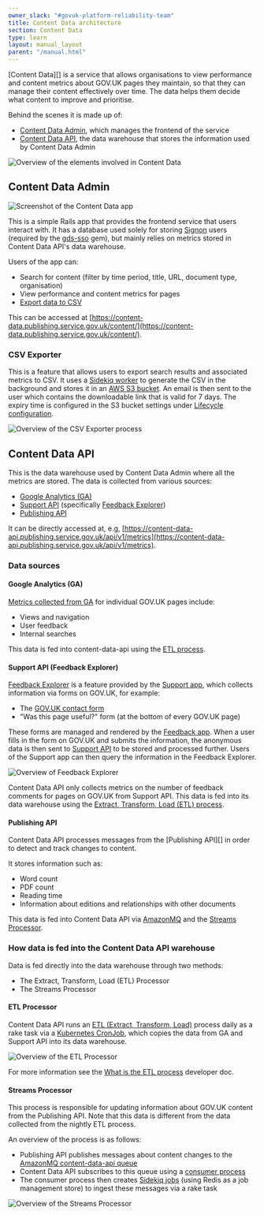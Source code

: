 ```yaml
---
owner_slack: "#govuk-platform-reliability-team"
title: Content Data architecture
section: Content Data
type: learn
layout: manual_layout
parent: "/manual.html"
---
```


[Content Data][] is a service that allows organisations to view performance and content metrics about GOV.UK pages they maintain, so that they can manage their content effectively over time. The data helps them decide what content to improve and prioritise.

Behind the scenes it is made up of:

- [Content Data Admin](#content-data-admin), which manages the frontend of the service
- [Content Data API](#content-data-api), the data warehouse that stores the information used by Content Data Admin

![Overview of the elements involved in Content Data](images/content-data-architecture.png)

## Content Data Admin

![Screenshot of the Content Data app](images/content-data-screenshot.png)

This is a simple Rails app that provides the frontend service that users interact with. It has a database used solely for storing [Signon][] users (required by the [gds-sso][] gem), but mainly relies on metrics stored in Content Data API's data warehouse.

Users of the app can:

- Search for content (filter by time period, title, URL, document type, organisation)
- View performance and content metrics for pages
- [Export data to CSV](#csv-exporter)

This can be accessed at [https://content-data.publishing.service.gov.uk/content/](https://content-data.publishing.service.gov.uk/content/).

### CSV Exporter

This is a feature that allows users to export search results and associated metrics to CSV. It uses a [Sidekiq worker][] to generate the CSV in the background and stores it in an [AWS S3 bucket][]. An email is then sent to the user which contains the downloadable link that is valid for 7 days. The expiry time is configured in the S3 bucket settings under [Lifecycle configuration][].

![Overview of the CSV Exporter process](/images/content-data-architecture-csv-exporter.png)

## Content Data API

This is the data warehouse used by Content Data Admin where all the metrics are stored. The data is collected from various sources:

- [Google Analytics (GA)](#google-analytics-ga)
- [Support API][] (specifically [Feedback Explorer][])
- [Publishing API](#publishing-api)

It can be directly accessed at, e.g, [https://content-data-api.publishing.service.gov.uk/api/v1/metrics](https://content-data-api.publishing.service.gov.uk/api/v1/metrics).

### Data sources

#### Google Analytics (GA)

[Metrics collected from GA](https://lookerstudio.google.com/reporting/1oxcrwkvVPL_mvmJCMFIOikPo7XuShg3X/page/NwHo) for individual GOV.UK pages include:

- Views and navigation
- User feedback
- Internal searches

This data is fed into content-data-api using the [ETL process](#etl-processor).

#### Support API (Feedback Explorer)

[Feedback Explorer][] is a feature provided by the [Support app][], which collects information via forms on GOV.UK, for example:

- The [GOV.UK contact form](https://www.gov.uk/contact/govuk)
- "Was this page useful?" form (at the bottom of every GOV.UK page)

These forms are managed and rendered by the [Feedback app][]. When a user fills in the form on GOV.UK and submits the information, the anonymous data is then sent to [Support API][] to be stored and processed further. Users of the Support app can then query the information in the Feedback Explorer.

![Overview of Feedback Explorer](/images/content-data-architecture-feedback-explorer.png)

Content Data API only collects metrics on the number of feedback comments for pages on GOV.UK from Support API. This data is fed into its data warehouse using the [Extract, Transform, Load (ETL) process](#etl-processor).

#### Publishing API

Content Data API processes messages from the [Publishing API][] in order to detect and track changes to content.

It stores information such as:

- Word count
- PDF count
- Reading time
- Information about editions and relationships with other documents

This data is fed into Content Data API via [AmazonMQ](/manual/amazonmq.html) and the [Streams Processor](#streams-processor).

### How data is fed into the Content Data API warehouse

Data is fed directly into the data warehouse through two methods:

- The Extract, Transform, Load (ETL) Processor
- The Streams Processor

#### ETL Processor

Content Data API runs an [ETL (Extract, Transform, Load)](https://en.wikipedia.org/wiki/Extract,_transform,_load) process daily as a rake task via a [Kubernetes CronJob][], which copies the data from GA and Support API into its data warehouse.

![Overview of the ETL Processor](/images/content-data-architecture-etl-processor.png)

For more information see the [What is the ETL process](/manual/alerts/content-data-api-app-healthcheck-not-ok.html#what-is-the-etl-process) developer doc.

#### Streams Processor

This process is responsible for updating information about GOV.UK content from the Publishing API. Note that this data is different from the data collected from the nightly ETL process.

An overview of the process is as follows:

- Publishing API publishes messages about content changes to the [AmazonMQ content-data-api queue](https://grafana.blue.production.govuk.digital/dashboard/file/aws-amazonmq.json?refresh=10s&orgId=1)
- Content Data API subscribes to this queue using a [consumer process][]
- The consumer process then creates [Sidekiq jobs][] (using Redis as a job management store) to ingest these messages via a rake task

![Overview of the Streams Processor](/images/content-data-architecture-streams-processor.png)

[AWS S3 bucket]: https://s3.console.aws.amazon.com/s3/buckets/govuk-production-content-data-csvs?region=eu-west-1&tab=objects
[consumer process]: https://github.com/alphagov/content-data-api/blob/main/lib/tasks/publishing_api_consumer.rake#L3-L7
[Feedback app]: https://github.com/alphagov/feedback
[Feedback Explorer]: https://support.publishing.service.gov.uk/anonymous_feedback/explore
[gds-sso]: https://github.com/alphagov/gds-sso
[Kubernetes CronJob]: https://github.com/alphagov/govuk-helm-charts/blob/main/charts/app-config/values-production.yaml#L541-L543
[Lifecycle configuration]: https://s3.console.aws.amazon.com/s3/management/govuk-production-content-data-csvs/lifecycle/view?region=eu-west-1&id=all
[Sidekiq worker]: https://grafana.eks.production.govuk.digital/d/2Yy8PzmVk/sidekiq-queue-length-max-delay?orgId=1&var-namespace=apps&var-app=content-data-admin-worker&from=1681272545106&to=1681294145106
[Sidekiq jobs]: https://grafana.eks.production.govuk.digital/d/2Yy8PzmVk/sidekiq-queue-length-max-delay?orgId=1&var-namespace=apps&var-app=content-data-api-worker
[Signon]: https://signon.publishing.service.gov.uk
[Support API]: https://github.com/alphagov/support-api
[Support app]: https://github.com/alphagov/support
